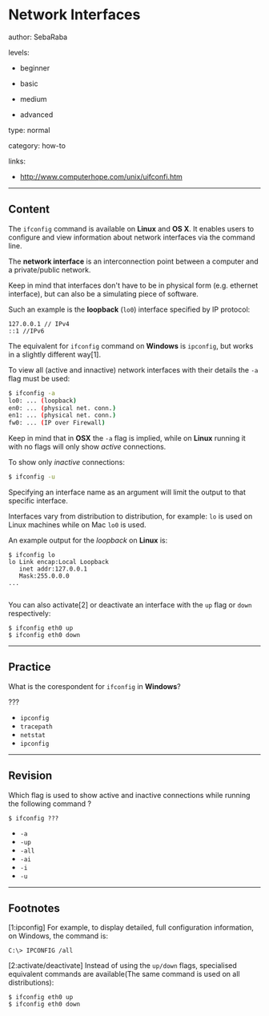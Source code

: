 # Network Interfaces
author: SebaRaba

levels:

  - beginner

  - basic

  - medium

  - advanced

type: normal

category: how-to

links:

  - http://www.computerhope.com/unix/uifconfi.htm

---
## Content

The `ifconfig` command is available on **Linux** and **OS X**. It enables users to configure and view information about network interfaces via the command line.

The **network interface** is an interconnection point between a computer and a private/public network.

Keep in mind that interfaces don't have to be in physical form (e.g. ethernet interface), but can also be a simulating piece of software.

Such an example is the **loopback** (`lo0`) interface specified by IP protocol:
```
127.0.0.1 // IPv4
::1 //IPv6
```

The equivalent for `ifconfig` command on **Windows** is `ipconfig`, but works in a slightly different way[1].

To view all (active and innactive) network interfaces with their details the `-a` flag must be used:
```bash
$ ifconfig -a
lo0: ... (loopback)
en0: ... (physical net. conn.)
en1: ... (physical net. conn.)
fw0: ... (IP over Firewall)

```

Keep in mind that in **OSX** the `-a` flag is implied, while on **Linux** running it with no flags will only show *active* connections.

To show only *inactive* connections:
```bash
$ ifconfig -u
```

Specifying an interface name as an argument will limit the output to that specific interface.

Interfaces vary from distribution to distribution, for example: `lo` is used on Linux machines while on Mac `lo0` is used.

An example output for the *loopback* on **Linux** is:

```
$ ifconfig lo
lo Link encap:Local Loopback  
   inet addr:127.0.0.1  
   Mask:255.0.0.0
...


```
You can also activate[2] or deactivate an interface with the `up` flag or `down` respectively:

```
$ ifconfig eth0 up
$ ifconfig eth0 down

```

---
## Practice

What is the corespondent for `ifconfig` in **Windows**?

???

* `ipconfig`
* `tracepath`
* `netstat`
* `ipconfig`

---
## Revision

Which flag is used to show active and inactive connections while running the following command ?
```
$ ifconfig ???
```

* `-a`
* `-up`
* `-all`
* `-ai`
* `-i`
* `-u`

---
## Footnotes

[1:ipconfig]
For example, to display detailed, full configuration information, on Windows, the command is:
```
C:\> IPCONFIG /all
```

[2:activate/deactivate]
Instead of using the `up/down` flags, specialised equivalent commands are available(The same command is used on all distributions):

```
$ ifconfig eth0 up
$ ifconfig eth0 down
```
